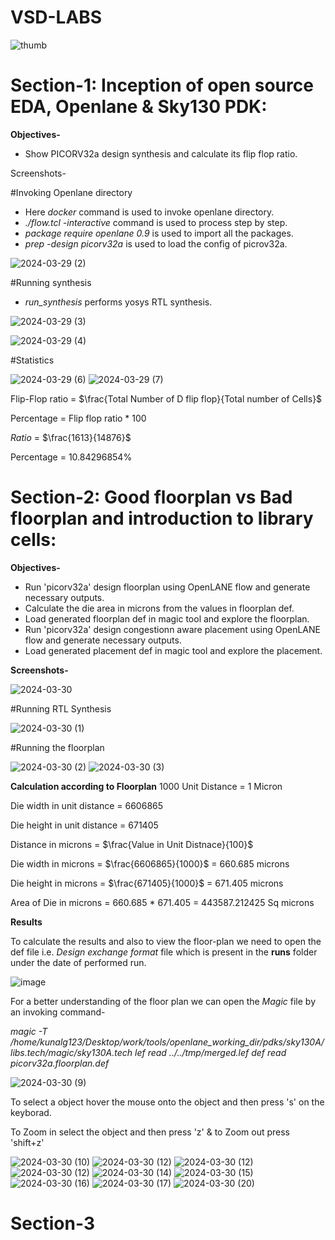 # VSD-LABS
![thumb](https://github.com/abhaybs7505/VSD-LABS/assets/165189754/999d09e6-7f6b-41f8-98b8-81939600af8a)



# Section-1: Inception of open source EDA, Openlane & Sky130 PDK:



**Objectives-**

+ Show PICORV32a design synthesis and calculate its flip flop ratio.

Screenshots-

#Invoking Openlane directory

+ Here *docker* command is used to invoke openlane directory.
+ *./flow.tcl -interactive* command is used to process step by step.
+ *package require openlane 0.9* is used to import all the packages.
+ *prep -design picorv32a* is used to load the config of picrov32a.
  
![2024-03-29 (2)](https://github.com/abhaybs7505/VSD-LABS/assets/165189754/20d61be6-f48c-4b1e-8f31-7e7c75907431)

#Running synthesis

+ *run_synthesis* performs yosys RTL synthesis.

![2024-03-29 (3)](https://github.com/abhaybs7505/VSD-LABS/assets/165189754/68405928-531a-414e-98c8-349b14d1fecb)

![2024-03-29 (4)](https://github.com/abhaybs7505/VSD-LABS/assets/165189754/0f19e83a-b8c6-44ce-8337-aaab49147a6f)

#Statistics

![2024-03-29 (6)](https://github.com/abhaybs7505/VSD-LABS/assets/165189754/b4ddbb35-ec4c-4ec7-a07b-576869ab5109)
![2024-03-29 (7)](https://github.com/abhaybs7505/VSD-LABS/assets/165189754/d06bab87-6986-4e4b-a03a-b7f4a8ee874a)


Flip-Flop ratio = $\frac{Total Number of D flip flop}{Total number of Cells}$

Percentage = Flip flop ratio * 100

$Ratio$ = $\frac{1613}{14876}$

Percentage = 10.84296854%      


# Section-2: Good floorplan vs Bad floorplan and introduction to library cells:
**Objectives-**
+ Run 'picorv32a' design floorplan using OpenLANE flow and generate necessary outputs.
+ Calculate the die area in microns from the values in floorplan def.
+ Load generated floorplan def in magic tool and explore the floorplan.
+ Run 'picorv32a' design congestionn aware placement using OpenLANE flow and generate necessary outputs.
+ Load generated placement def in magic tool and explore the placement.

**Screenshots-**

![2024-03-30](https://github.com/abhaybs7505/VSD-LABS/assets/165189754/5db40839-a645-4b7b-887d-e2c3dec769d3)

#Running RTL Synthesis

![2024-03-30 (1)](https://github.com/abhaybs7505/VSD-LABS/assets/165189754/c0d64d76-0b66-4f18-b0d7-5d6cf5e63420)

#Running the floorplan

![2024-03-30 (2)](https://github.com/abhaybs7505/VSD-LABS/assets/165189754/c54b2a97-a937-48ce-be84-fc224f1a3e81)
![2024-03-30 (3)](https://github.com/abhaybs7505/VSD-LABS/assets/165189754/077a3341-f70c-4237-8e69-b3adb90b48f4)

**Calculation according to Floorplan**
1000 Unit Distance = 1 Micron

Die width in unit distance = 6606865

Die height in unit distance = 671405

Distance in microns = $\frac{Value in Unit Distnace}{100}$

Die width in microns = $\frac{6606865}{1000}$ = 660.685 microns

Die height in microns = $\frac{671405}{1000}$ = 671.405 microns

Area of Die in microns = 660.685 * 671.405 = 443587.212425 Sq microns




**Results**

To calculate the results and also to view the floor-plan we need to open the def file i.e. *Design exchange format* file which is present in the **runs** folder under the date of performed run. 

![image](https://github.com/abhaybs7505/VSD-LABS/assets/165189754/58d32a75-204f-497b-91e3-e8a450b6c60b)

For a better understanding of the floor plan we can open the *Magic* file by an invoking command-

*magic -T /home/kunalg123/Desktop/work/tools/openlane_working_dir/pdks/sky130A/libs.tech/magic/sky130A.tech lef read ../../tmp/merged.lef def read picorv32a.floorplan.def*

![2024-03-30 (9)](https://github.com/abhaybs7505/VSD-LABS/assets/165189754/acde59c3-460c-46ac-bd62-7a21f9fcfaab)

To select a object hover the mouse onto the object and then press 's' on the keyborad.

To Zoom in select the object and then press 'z' & to Zoom out press 'shift+z'

![2024-03-30 (10)](https://github.com/abhaybs7505/VSD-LABS/assets/165189754/9bb69a86-f873-4791-8798-432cd6807a13)
![2024-03-30 (12)](https://github.com/abhaybs7505/VSD-LABS/assets/165189754/3fba9980-28fe-46bb-abc0-e57768951c59)
![2024-03-30 (12)](https://github.com/abhaybs7505/VSD-LABS/assets/165189754/278b6e72-e7cd-4848-9f9f-eb24895c07e8)
![2024-03-30 (12)](https://github.com/abhaybs7505/VSD-LABS/assets/165189754/df82daea-c982-4bd4-86a0-e01504cc751a)
![2024-03-30 (14)](https://github.com/abhaybs7505/VSD-LABS/assets/165189754/572f06dc-d46c-45e5-9aa2-37c3cdadee30)
![2024-03-30 (15)](https://github.com/abhaybs7505/VSD-LABS/assets/165189754/03aa6e39-46b5-473e-b3c6-82381e19c1dc)
![2024-03-30 (16)](https://github.com/abhaybs7505/VSD-LABS/assets/165189754/a8597266-5c6d-4e1e-bc46-fe802050fe5a)
![2024-03-30 (17)](https://github.com/abhaybs7505/VSD-LABS/assets/165189754/72dc6a23-35af-4d68-b7ab-8a7e8fe45e30)
![2024-03-30 (20)](https://github.com/abhaybs7505/VSD-LABS/assets/165189754/0fda4a7a-5401-421c-b4e1-c7bb26bb48a7)

# Section-3 











